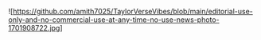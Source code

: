 ![https://github.com/amith7025/TaylorVerseVibes/blob/main/editorial-use-only-and-no-commercial-use-at-any-time-no-use-news-photo-1701908722.jpg]
